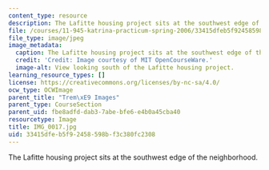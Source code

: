 ```yaml
---
content_type: resource
description: The Lafitte housing project sits at the southwest edge of the neighborhood.
file: /courses/11-945-katrina-practicum-spring-2006/33415dfeb5f92458598bf3c380fc2308_IMG_0017.jpg
file_type: image/jpeg
image_metadata:
  caption: The Lafitte housing project sits at the southwest edge of the neighborhood.
  credit: 'Credit: Image courtesy of MIT OpenCourseWare.'
  image-alt: View looking south of the Lafitte housing project.
learning_resource_types: []
license: https://creativecommons.org/licenses/by-nc-sa/4.0/
ocw_type: OCWImage
parent_title: "Trem\xE9 Images"
parent_type: CourseSection
parent_uid: fbe8adfd-dab3-7abe-bfe6-e4b0a45cba40
resourcetype: Image
title: IMG_0017.jpg
uid: 33415dfe-b5f9-2458-598b-f3c380fc2308
---
```

The Lafitte housing project sits at the southwest edge of the neighborhood.